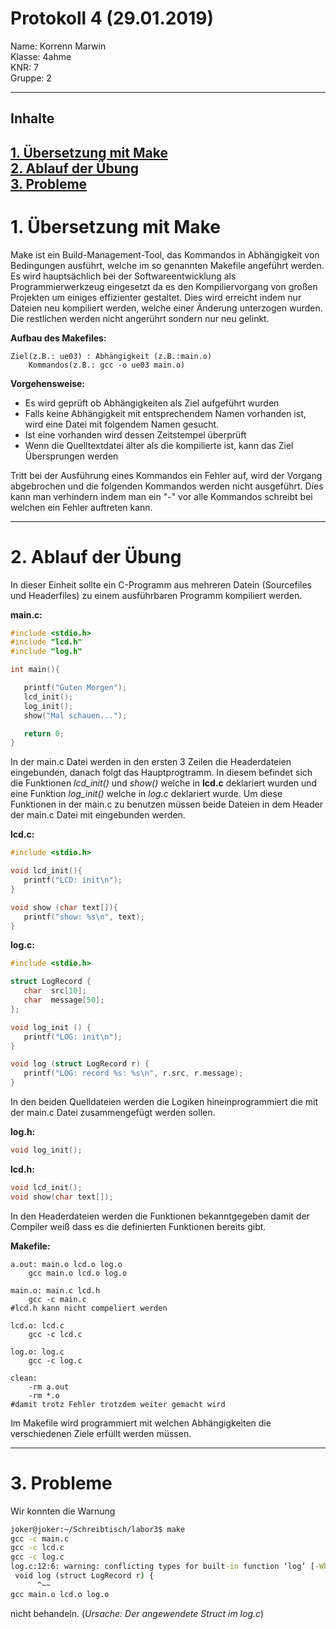 # Protokoll 4 (29.01.2019)

Name: Korrenn Marwin  
Klasse: 4ahme  
KNR: 7  
Gruppe: 2

---
## Inhalte

[**1. Übersetzung mit Make**](#1-übersetzung-mit-make)  
[**2. Ablauf der Übung**](#3-ablauf-der-übung)  
[**3. Probleme**](#3-probleme)  
--- 


# 1. Übersetzung mit Make

Make ist ein Build-Management-Tool, das Kommandos in Abhängigkeit von Bedingungen ausführt, welche im so genannten Makefile angeführt werden.
Es wird hauptsächlich bei der Softwareentwicklung als Programmierwerkzeug eingesetzt da es den Kompiliervorgang von großen Projekten 
um einiges effizienter gestaltet. Dies wird erreicht indem nur Dateien neu kompiliert werden, welche einer Änderung unterzogen wurden.
Die restlichen werden nicht angerührt sondern nur neu gelinkt.

**Aufbau des Makefiles:** 

```
Ziel(z.B.: ue03) : Abhängigkeit (z.B.:main.o)
    Kommandos(z.B.: gcc -o ue03 main.o)
```

**Vorgehensweise:**  
 - Es wird geprüft ob Abhängigkeiten als Ziel aufgeführt wurden  
 - Falls keine Abhängigkeit mit entsprechendem Namen vorhanden ist, wird eine Datei mit folgendem Namen gesucht.
 - Ist eine vorhanden wird dessen Zeitstempel überprüft  
 - Wenn die Quelltextdatei älter als die kompilierte ist, kann das Ziel Übersprungen werden   
 
Tritt bei der Ausführung eines Kommandos ein Fehler auf, wird der Vorgang abgebrochen und die folgenden Kommandos werden nicht ausgeführt. Dies kann man verhindern indem man ein "-" vor alle Kommandos schreibt bei welchen ein Fehler auftreten kann.   

---
# 2. Ablauf der Übung

In dieser Einheit sollte ein C-Programm aus mehreren Datein (Sourcefiles und Headerfiles) zu einem ausführbaren Programm kompiliert werden. 

**main.c:**
```c  
#include <stdio.h>
#include "lcd.h"
#include "log.h"

int main(){

   printf("Guten Morgen");
   lcd_init();
   log_init();
   show("Mal schauen...");

   return 0;
}
```

In der main.c Datei werden in den ersten 3 Zeilen die Headerdateien eingebunden, danach folgt das Hauptprogtramm. In diesem befindet sich die Funktionen *lcd_init()* und *show()* welche in **lcd.c** deklariert wurden und eine Funktion *log_init()* welche in *log.c* deklariert wurde. Um diese Funktionen in der main.c zu benutzen müssen beide Dateien in dem Header der main.c Datei mit eingebunden werden. 

**lcd.c:**
```c
#include <stdio.h>

void lcd_init(){
   printf("LCD: init\n");
}

void show (char text[]){
   printf("show: %s\n", text);
}
```

**log.c:**
```c
#include <stdio.h>

struct LogRecord {
   char  src[10];
   char  message[50];
};

void log_init () {
   printf("LOG: init\n");
}

void log (struct LogRecord r) {
   printf("LOG: record %s: %s\n", r.src, r.message);
}

```
In den beiden Quelldateien werden die Logiken hineinprogrammiert die mit der main.c Datei zusammengefügt werden sollen.   

**log.h:**
```c
void log_init();
```

**lcd.h:**
```c
void lcd_init();
void show(char text[]);
```
In den Headerdateien werden die Funktionen bekanntgegeben damit der Compiler weiß dass es die definierten Funktionen bereits gibt.  

**Makefile:**
```make
a.out: main.o lcd.o log.o
	gcc main.o lcd.o log.o

main.o: main.c lcd.h
	gcc -c main.c
#lcd.h kann nicht compeliert werden

lcd.o: lcd.c
	gcc -c lcd.c

log.o: log.c
	gcc -c log.c

clean:
	-rm a.out
	-rm *.o
#damit trotz Fehler trotzdem weiter gemacht wird
```
Im Makefile wird programmiert mit welchen Abhängigkeiten die verschiedenen Ziele erfüllt werden müssen.  

---

# 3. Probleme  

Wir konnten die Warnung  
```cmd
joker@joker:~/Schreibtisch/labor3$ make
gcc -c main.c
gcc -c lcd.c
gcc -c log.c
log.c:12:6: warning: conflicting types for built-in function ‘log’ [-Wbuiltin-declaration-mismatch]
 void log (struct LogRecord r) {
      ^~~
gcc main.o lcd.o log.o
```
nicht behandeln. (*Ursache: Der angewendete Struct im log.c*)
